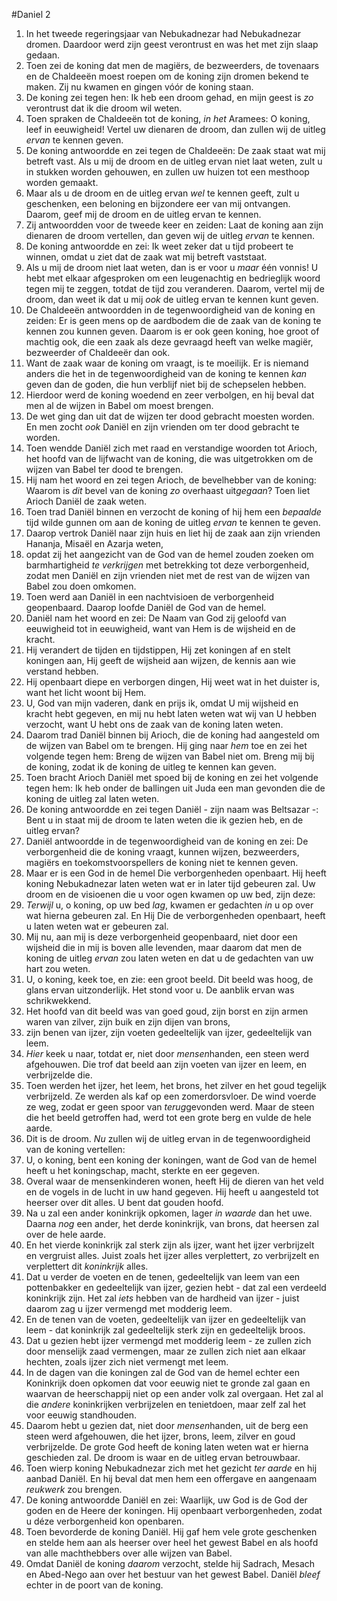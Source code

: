 #Daniel 2
1. In het tweede regeringsjaar van Nebukadnezar had Nebukadnezar dromen. Daardoor werd zijn geest verontrust en was het met zijn slaap gedaan.
2. Toen zei de koning dat men de magiërs, de bezweerders, de tovenaars en de Chaldeeën moest roepen om de koning zijn dromen bekend te maken. Zij nu kwamen en gingen vóór de koning staan.
3. De koning zei tegen hen: Ik heb een droom gehad, en mijn geest is *zo* verontrust dat ik die droom wil weten.
4. Toen spraken de Chaldeeën tot de koning, *in het* Aramees: O koning, leef in eeuwigheid! Vertel uw dienaren de droom, dan zullen wij de uitleg *ervan* te kennen geven.
5. De koning antwoordde en zei tegen de Chaldeeën: De zaak staat wat mij betreft vast. Als u mij de droom en de uitleg ervan niet laat weten, zult u in stukken worden gehouwen, en zullen uw huizen tot een mesthoop worden gemaakt.
6. Maar als u de droom en de uitleg ervan *wel* te kennen geeft, zult u geschenken, een beloning en bijzondere eer van mij ontvangen. Daarom, geef mij de droom en de uitleg ervan te kennen.
7. Zij antwoordden voor de tweede keer en zeiden: Laat de koning aan zijn dienaren de droom vertellen, dan geven wij de uitleg *ervan* te kennen.
8. De koning antwoordde en zei: Ik weet zeker dat u tijd probeert te winnen, omdat u ziet dat de zaak wat mij betreft vaststaat.
9. Als u mij de droom niet laat weten, dan is er voor u *maar* één vonnis! U hebt met elkaar afgesproken om een leugenachtig en bedrieglijk woord tegen mij te zeggen, totdat de tijd zou veranderen. Daarom, vertel mij de droom, dan weet ik dat u mij *ook* de uitleg ervan te kennen kunt geven.
10. De Chaldeeën antwoordden in de tegenwoordigheid van de koning en zeiden: Er is geen mens op de aardbodem die de zaak van de koning te kennen zou kunnen geven. Daarom is er ook geen koning, hoe groot of machtig ook, die een zaak als deze gevraagd heeft van welke magiër, bezweerder of Chaldeeër dan ook.
11. Want de zaak waar de koning om vraagt, is te moeilijk. Er is niemand anders die het in de tegenwoordigheid van de koning te kennen *kan* geven dan de goden, die hun verblijf niet bij de schepselen hebben.
12. Hierdoor werd de koning woedend en zeer verbolgen, en hij beval dat men al de wijzen in Babel om moest brengen.
13. De wet ging dan uit dat de wijzen ter dood gebracht moesten worden. En men zocht *ook* Daniël en zijn vrienden om ter dood gebracht te worden.
14. Toen wendde Daniël zich met raad en verstandige woorden tot Arioch, het hoofd van de lijfwacht van de koning, die was uitgetrokken om de wijzen van Babel ter dood te brengen.
15. Hij nam het woord en zei tegen Arioch, de bevelhebber van de koning: Waarom is *dit* bevel van de koning *zo* overhaast uit*gegaan*? Toen liet Arioch Daniël de zaak weten.
16. Toen trad Daniël binnen en verzocht de koning of hij hem een *bepaalde* tijd wilde gunnen om aan de koning de uitleg *ervan* te kennen te geven.
17. Daarop vertrok Daniël naar zijn huis en liet hij de zaak aan zijn vrienden Hananja, Misaël en Azarja weten,
18. opdat zij het aangezicht van de God van de hemel zouden zoeken om barmhartigheid *te verkrijgen* met betrekking tot deze verborgenheid, zodat men Daniël en zijn vrienden niet met de rest van de wijzen van Babel zou doen omkomen.
19. Toen werd aan Daniël in een nachtvisioen de verborgenheid geopenbaard. Daarop loofde Daniël de God van de hemel.
20. Daniël nam het woord en zei: De Naam van God zij geloofd van eeuwigheid tot in eeuwigheid, want van Hem is de wijsheid en de kracht. 
21. Hij verandert de tijden en tijdstippen, Hij zet koningen af en stelt koningen aan, Hij geeft de wijsheid aan wijzen, de kennis aan wie verstand hebben. 
22. Hij openbaart diepe en verborgen dingen, Hij weet wat in het duister is, want het licht woont bij Hem. 
23. U, God van mijn vaderen, dank en prijs ik, omdat U mij wijsheid en kracht hebt gegeven, en mij nu hebt laten weten wat wij van U hebben verzocht, want U hebt ons de zaak van de koning laten weten.
24. Daarom trad Daniël binnen bij Arioch, die de koning had aangesteld om de wijzen van Babel om te brengen. Hij ging naar *hem* toe en zei het volgende tegen hem: Breng de wijzen van Babel niet om. Breng mij bij de koning, zodat ik de koning de uitleg te kennen kan geven.
25. Toen bracht Arioch Daniël met spoed bij de koning en zei het volgende tegen hem: Ik heb onder de ballingen uit Juda een man gevonden die de koning de uitleg zal laten weten.
26. De koning antwoordde en zei tegen Daniël - zijn naam was Beltsazar -: Bent u in staat mij de droom te laten weten die ik gezien heb, en de uitleg ervan?
27. Daniël antwoordde in de tegenwoordigheid van de koning en zei: De verborgenheid die de koning vraagt, kunnen wijzen, bezweerders, magiërs en toekomstvoorspellers de koning niet te kennen geven.
28. Maar er is een God in de hemel Die verborgenheden openbaart. Hij heeft koning Nebukadnezar laten weten wat er in later tijd gebeuren zal. Uw droom en de visioenen die u voor ogen kwamen op uw bed, zijn deze:
29. *Terwijl* u, o koning, op uw bed *lag*, kwamen er gedachten *in* u op over wat hierna gebeuren zal. En Hij Die de verborgenheden openbaart, heeft u laten weten wat er gebeuren zal.
30. Mij nu, aan mij is deze verborgenheid geopenbaard, niet door een wijsheid die in mij is boven alle levenden, maar daarom dat men de koning de uitleg *ervan* zou laten weten en dat u de gedachten van uw hart zou weten.
31. U, o koning, keek toe, en zie: een groot beeld. Dit beeld was hoog, de glans ervan uitzonderlijk. Het stond voor u. De aanblik ervan was schrikwekkend.
32. Het hoofd van dit beeld was van goed goud, zijn borst en zijn armen waren van zilver, zijn buik en zijn dijen van brons,
33. zijn benen van ijzer, zijn voeten gedeeltelijk van ijzer, gedeeltelijk van leem.
34. *Hier* keek u naar, totdat er, niet door *mensen*handen, een steen werd afgehouwen. Die trof dat beeld aan zijn voeten van ijzer en leem, en verbrijzelde die.
35. Toen werden het ijzer, het leem, het brons, het zilver en het goud tegelijk verbrijzeld. Ze werden als kaf op een zomerdorsvloer. De wind voerde ze weg, zodat er geen spoor van *terug*gevonden werd. Maar de steen die het beeld getroffen had, werd tot een grote berg en vulde de hele aarde.
36. Dit is de droom. *Nu* zullen wij de uitleg ervan in de tegenwoordigheid van de koning vertellen:
37. U, o koning, bent een koning der koningen, want de God van de hemel heeft u het koningschap, macht, sterkte en eer gegeven.
38. Overal waar de mensenkinderen wonen, heeft Hij de dieren van het veld en de vogels in de lucht in uw hand gegeven. Hij heeft u aangesteld tot heerser over dit alles. U bent dat gouden hoofd.
39. Na u zal een ander koninkrijk opkomen, lager *in waarde* dan het uwe. Daarna *nog* een ander, het derde koninkrijk, van brons, dat heersen zal over de hele aarde.
40. En het vierde koninkrijk zal sterk zijn als ijzer, want het ijzer verbrijzelt en vergruist alles. Juist zoals het ijzer alles verplettert, zo verbrijzelt en verplettert dit *koninkrijk* alles.
41. Dat u verder de voeten en de tenen, gedeeltelijk van leem van een pottenbakker en gedeeltelijk van ijzer, gezien hebt - dat zal een verdeeld koninkrijk zijn. Het zal *iets* hebben van de hardheid van ijzer - juist daarom zag u ijzer vermengd met modderig leem.
42. En de tenen van de voeten, gedeeltelijk van ijzer en gedeeltelijk van leem - dat koninkrijk zal gedeeltelijk sterk zijn en gedeeltelijk broos.
43. Dat u gezien hebt ijzer vermengd met modderig leem - ze zullen zich door menselijk zaad vermengen, maar ze zullen zich niet aan elkaar hechten, zoals ijzer zich niet vermengt met leem.
44. In de dagen van die koningen zal de God van de hemel echter een Koninkrijk doen opkomen dat voor eeuwig niet te gronde zal gaan en waarvan de heerschappij niet op een ander volk zal overgaan. Het zal al die *andere* koninkrijken verbrijzelen en tenietdoen, maar zelf zal het voor eeuwig standhouden.
45. Daarom hebt u gezien dat, niet door *mensen*handen, uit de berg een steen werd afgehouwen, die het ijzer, brons, leem, zilver en goud verbrijzelde. De grote God heeft de koning laten weten wat er hierna geschieden zal. De droom is waar en de uitleg ervan betrouwbaar.
46. Toen wierp koning Nebukadnezar zich met het gezicht *ter aarde* en hij aanbad Daniël. En hij beval dat men hem een offergave en aangenaam *reukwerk* zou brengen.
47. De koning antwoordde Daniël en zei: Waarlijk, uw God is de God der goden en de Heere der koningen. Hij openbaart verborgenheden, zodat u déze verborgenheid kon openbaren.
48. Toen bevorderde de koning Daniël. Hij gaf hem vele grote geschenken en stelde hem aan als heerser over heel het gewest Babel en als hoofd van alle machthebbers over alle wijzen van Babel.
49. Omdat Daniël de koning *daarom* verzocht, stelde hij Sadrach, Mesach en Abed-Nego aan over het bestuur van het gewest Babel. Daniël *bleef* echter in de poort van de koning.
